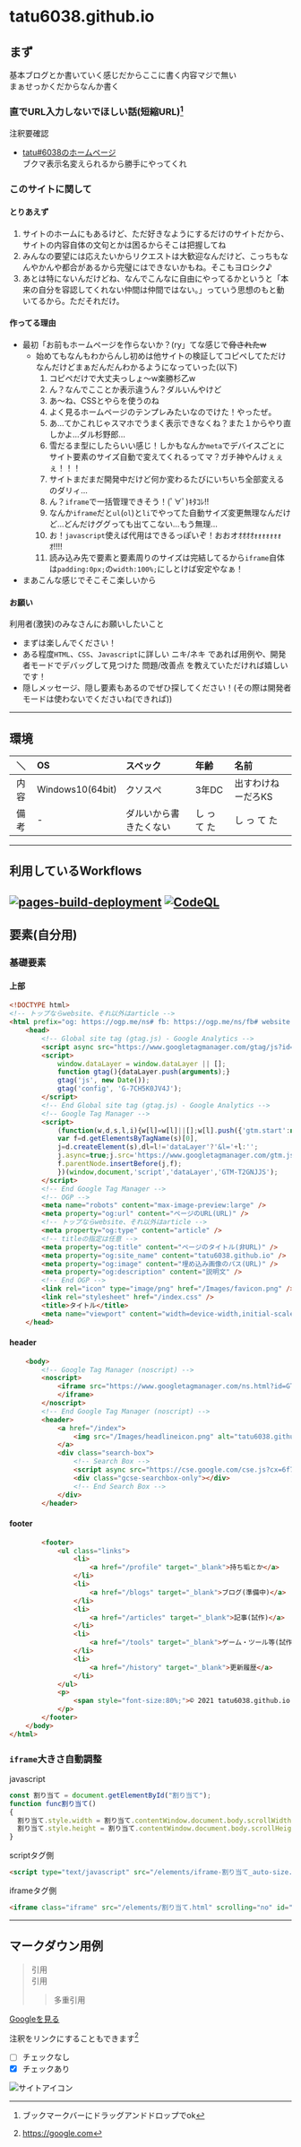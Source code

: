 # **tatu6038.github.io**
## **まず**  
基本ブログとか書いていく感じだからここに書く内容マジで無い  
まぁせっかくだからなんか書く  
### **直でURL入力しないでほしい話(短縮URL)**[^気づいたこと１]
[^気づいたこと１]:ブックマークバーにドラッグアンドドロップでok[^気づいたこと２]
[^気づいたこと２]:それなら変える必要なかったくね？[^気づいたこと３]
[^気づいたこと３]:なんとアクセス回数が見れるらしい[^気づいたこと４]
[^気づいたこと４]:ファッ！？[^気づいたこと５]
[^気づいたこと５]:だからアクセス数増やしてやんねーよwとかいうアンチは来ないでくださーいw[^気づいたこと６]
[^気づいたこと６]:開発中に自分のアクセスで増えないように自分だけは元URL使いまーす

注釈要確認
* [tatu#6038のホームページ](https://bit.ly/tatu6038)  
ブクマ表示名変えられるから勝手にやってくれ
### **このサイトに関して**  
#### **とりあえず**
1. サイトのホームにもあるけど、ただ好きなようにするだけのサイトだから、サイトの内容自体の文句とかは困るからそこは把握してね
1. みんなの要望には応えたいからリクエストは大歓迎なんだけど、こっちもなんやかんや都合があるから完璧にはできないかもね。そこもヨロシク♪
1. あとは特にないんだけどね、なんでこんなに自由にやってるかというと「本来の自分を容認してくれない仲間は仲間ではない。」っていう思想のもと動いてるから。ただそれだけ。
#### **作ってる理由**   
* 最初「お前もホームページを作らないか？(ry」てな感じで~~脅されたw~~  
  * 始めてもなんもわからんし初めは他サイトの検証してコピペしてただけなんだけどまぁだんだんわかるようになっていった(以下)  
    1. コピペだけで大丈夫っしょ～w楽勝杉乙w  
    1. ん？なんでこことか表示違うん？ダルいんやけど  
    1. あ～ね、CSSとやらを使うのね  
    1. よく見るホームページのテンプレみたいなのでけた！やったぜ。  
    1. あ…てかこれじゃスマホでうまく表示できなくね？また１からやり直しかよ…ダル杉野郎…  
    1. 雪だるま型にしたらいい感じ！しかもなんか`meta`でデバイスごとにサイト要素のサイズ自動で変えてくれるってマ？ガチ神やんけぇぇぇ！！！  
    1. サイトまだまだ開発中だけど何か変わるたびにいちいち全部変えるのダリィ…  
    1. ん？`iframe`で一括管理できそう！(ﾟ∀ﾟ)ｷﾀｺﾚ!!  
    1. なんか`iframe`だと`ul`(`ol`)と`li`でやってた自動サイズ変更無理なんだけど…どんだけググっても出てこない…もう無理…  
    1. お！`javascript`使えば代用はできるっぽいぞ！おおオｵｵｵｵｫｫｫｫｫｫｫｵ!!!!  
    1. 読み込み先で要素と要素周りのサイズは完結してるから`iframe`自体は`padding:0px;`の`width:100%;`にしとけば安定やなぁ！   
* まあこんな感じでそこそこ楽しいから  
#### **お願い**  
利用者(激狭)のみなさんにお願いしたいこと  
* まずは楽しんでください！  
* ある程度`HTML`、`CSS`、`Javascript`に詳しい ニキ/ネキ であれば用例や、開発者モードでデバッグして見つけた 問題/改善点 を教えていただければ嬉しいです！  
* 隠しメッセージ、隠し要素もあるのでぜひ探してください！(その際は開発者モードは使わないでくださいね(できれば))  
---  
## **環境**  
|＼|OS|スペック|年齢|名前|
|:---:|:---|:---|:---|:---|
|内容|Windows10(64bit)|クソスぺ|3年DC|出すわけねーだろKS|
|備考|-|ダルいから書きたくない|し っ て た|し っ て た|
---  
## **利用しているWorkflows**
[![pages-build-deployment](https://github.com/tatu6038/tatu6038.github.io/actions/workflows/pages/pages-build-deployment/badge.svg?branch=main)](https://github.com/tatu6038/tatu6038.github.io/actions/workflows/pages/pages-build-deployment)
[![CodeQL](https://github.com/tatu6038/tatu6038.github.io/actions/workflows/codeql-analysis.yml/badge.svg?branch=main)](https://github.com/tatu6038/tatu6038.github.io/actions/workflows/codeql-analysis.yml)
---  
## **要素(自分用)**  
### **基礎要素**  
#### **上部**
```html  
<!DOCTYPE html>
<!-- トップならwebsite、それ以外はarticle -->
<html prefix="og: https://ogp.me/ns# fb: https://ogp.me/ns/fb# website: https://ogp.me/ns/article#">
	<head>
		<!-- Global site tag (gtag.js) - Google Analytics -->
		<script async src="https://www.googletagmanager.com/gtag/js?id=G-7CH5K0JV4J"></script>
		<script>
			window.dataLayer = window.dataLayer || [];
			function gtag(){dataLayer.push(arguments);}
			gtag('js', new Date());
			gtag('config', 'G-7CH5K0JV4J');
		</script>
		<!-- End Global site tag (gtag.js) - Google Analytics -->
		<!-- Google Tag Manager -->
		<script>
			(function(w,d,s,l,i){w[l]=w[l]||[];w[l].push({'gtm.start':new Date().getTime(),event:'gtm.js'});
			var f=d.getElementsByTagName(s)[0],
			j=d.createElement(s),dl=l!='dataLayer'?'&l='+l:'';
			j.async=true;j.src='https://www.googletagmanager.com/gtm.js?id='+i+dl;
			f.parentNode.insertBefore(j,f);
			})(window,document,'script','dataLayer','GTM-T2GNJJS');
		</script>
		<!-- End Google Tag Manager -->
		<!-- OGP -->
		<meta name="robots" content="max-image-preview:large" />
		<meta property="og:url" content="ページのURL(URL)" />
		<!-- トップならwebsite、それ以外はarticle -->
		<meta property="og:type" content="article" />
		<!-- titleの指定は任意 -->
		<meta property="og:title" content="ページのタイトル(非URL)" />
		<meta property="og:site_name" content="tatu6038.github.io" />
		<meta property="og:image" content="埋め込み画像のパス(URL)" />
		<meta property="og:description" content="説明文" />
		<!-- End OGP -->
		<link rel="icon" type="image/png" href="/Images/favicon.png" />
		<link rel="stylesheet" href="/index.css" />
		<title>タイトル</title>
		<meta name="viewport" content="width=device-width,initial-scale=1.0,minimum-scale=1.0,maximum-scale=1.0" />
	</head>
```  
#### **header**  
```html  
	<body>
		<!-- Google Tag Manager (noscript) -->
		<noscript>
			<iframe src="https://www.googletagmanager.com/ns.html?id=GTM-T2GNJJS" height="0" width="0" style="display:none;visibility:hidden">
			</iframe>
		</noscript>
		<!-- End Google Tag Manager (noscript) -->
		<header>
			<a href="/index">
				<img src="/Images/headlineicon.png" alt="tatu6038.github.io">
			</a>
			<div class="search-box">
				<!-- Search Box -->
				<script async src="https://cse.google.com/cse.js?cx=6f76b0932a6b7ea3e"></script>
				<div class="gcse-searchbox-only"></div>
				<!-- End Search Box -->
			</div>
		</header>
```  
#### **footer**
```html  
		<footer>
			<ul class="links">
				<li>
					<a href="/profile" target="_blank">持ち垢とか</a>
				</li>
				<li>
					<a href="/blogs" target="_blank">ブログ(準備中)</a>
				</li>
				<li>
					<a href="/articles" target="_blank">記事(試作)</a>
				</li>
				<li>
					<a href="/tools" target="_blank">ゲーム・ツール等(試作)</a>
				</li>
				<li>
					<a href="/history" target="_blank">更新履歴</a>
				</li>
			</ul>
			<p>
				<span style="font-size:80%;">© 2021 tatu6038.github.io All rights reserved.</span>
			</p>
		</footer>
	</body>
</html>
```  
### **`iframe`大きさ自動調整**  
javascript  
```js  
const 割り当て = document.getElementById("割り当て");  
function func割り当て()  
{  
  割り当て.style.width = 割り当て.contentWindow.document.body.scrollWidth + "px";  
  割り当て.style.height = 割り当て.contentWindow.document.body.scrollHeight + "px";  
}  
```  
scriptタグ側  
```html  
<script type="text/javascript" src="/elements/iframe-割り当て_auto-size.js" async></script>  
```  
iframeタグ側  
```html  
<iframe class="iframe" src="/elements/割り当て.html" scrolling="no" id="割り当て" onload="func割り当て()"></iframe>  
```


---  
## マークダウン用例  

> 引用  
> 引用
>> 多重引用

[Googleを見る]([^Google])
[^Google]: https://google.com

注釈をリンクにすることもできます[^注釈2]
[^注釈2]: https://google.com

- [ ] チェックなし
- [x] チェックあり

![サイトアイコン](/Images/headlineicon.png)
